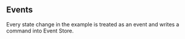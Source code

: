 ## Events

Every state change in the example is treated as an event and writes a command into Event Store.